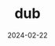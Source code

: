 ---  
layout: startup_page  
title: "dub"  
id: "dubapp.com"  
permalink: "/dubdubapp.com02222024/"  
website: "https://www.dubapp.com/"  
funding_round: "Seed"  
funding_amount: "$17M"  
investors: "Tusk Venture Partners, Slow Ventures, NeoScribble Ventures, Alumni Ventures, K5 Global, Graph Ventures, Dorm Room Fund, Dara Khosrowshahi, Nathan Rodland, Bill Capuzzi, Roger W. Ferguson, Jr., Charlie Johnston, Alex Rampell, Stephanie Zhan, Dan Gilbert, Ryan Tedder, Kathryn Haun, Emilie Choi, Lachy Groom, Michael Acheson, Shiva Rajaraman, Ryan Sarver, Dan Nathan, Anthony Kontoleon, Reza Behforooz, Steve Nadel"  
about: "dub is the first copy-trading platform in the U.S. that allows investors to replicate the portfolios of various investment managers, hedge funds, or public figures with a single tap. The platform leverages the creator economy model, enabling financial influencers to share their investment strategies and build communities around their expertise."  
markets: "Fintech, Investing, Financial Services, Mobile Apps, Trading Platform"  
hq: "New York, New York, United States"  
founded_year: "2021"  
linkedin: "https://www.linkedin.com/company/dubapp"  
twitter: "https://x.com/dubinvest"  
instagram: ""  
facebook: "https://www.facebook.com/people/dub-Invest/100090435669099/"  
crunchbase: "https://www.crunchbase.com/organization/dub-9562"  
pitchbook: "https://pitchbook.com/profiles/company/481711-33"  

date_display: "22-Feb-2024"  
date: "2024-02-22"

# SEO Optimization  
meta_title: "dub - Seed Funding ($17M)"  
meta_description: "dub, dub is the first copy-trading platform in the U.S. that allows investors to replicate the portfolios of various investment managers, hedge funds, or p..."  
meta_keywords: "dub, Fintech, Investing, Financial Services, Mobile Apps, Trading Platform, Seed funding"  
canonical_url: "https://startup.projectstartups.com/dubdubapp.com02222024/"  
---